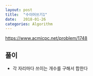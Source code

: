 ```yaml
---
layout: post
title:  "수이어쓰기1"
date:   2018-01-26
categories: Algorithm
---
```


<https://www.acmicpc.net/problem/1748>

## 풀이

- 각 자리마다 쓰이는 개수를 구해서 합한다
